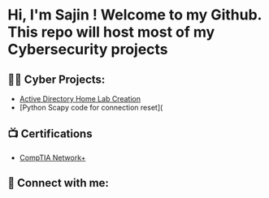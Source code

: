 <h1>Hi, I'm Sajin ! Welcome to my Github. This repo will host most of my Cybersecurity projects <br/></h1>

<h2>👨‍💻 Cyber Projects:</h2>

  - [Active Directory Home Lab Creation](https://github.com/joshmadakor1/AD_PS)
  - [Python Scapy code for connection reset](
    
<h2>📺 Certifications </h2>

- [CompTIA Network+](https://www.certmetrics.com/comptia/public/verification.aspx?code=D0W5KMRXKYLLFRSX)

<h2> 🤳 Connect with me:</h2>


<!--
**joshmadakor1/joshmadakor1** is a ✨ _special_ ✨ repository because its `README.md` (this file) appears on your GitHub profile.

Here are some ideas to get you started:

- 🔭 I’m currently working on ...
- 🌱 I’m currently learning ...
- 👯 I’m looking to collaborate on ...
- 🤔 I’m looking for help with ...
- 💬 Ask me about ...
- 📫 How to reach me: ...
- 😄 Pronouns: ...
- ⚡ Fun fact: ...
-->
